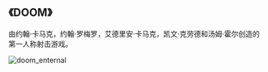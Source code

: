 ## 《DOOM》

由约翰·卡马克，约翰·罗梅罗，艾德里安·卡马克，凯文·克劳德和汤姆·霍尔创造的第一人称射击游戏。

![doom_enternal](resource:assets/images/explains/doom_enternal.jpg)

